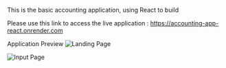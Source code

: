 This is the basic accounting application, using React to build 

Please use this link to access the live application : https://accounting-app-react.onrender.com

Application Preview
![Landing Page](/landingPage)

![Input Page](/InputPage)
